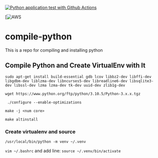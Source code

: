 [![Python application test with Github Actions](https://github.com/abidalimunnanc/compile-python/actions/workflows/testmycode.yml/badge.svg)](https://github.com/abidalimunnanc/compile-python/actions/workflows/testmycode.yml)

[![AWS](https://codebuild.us-east-1.amazonaws.com/badges?uuid=eyJlbmNyeXB0ZWREYXRhIjoid0xtVjlMeXByaGEwbDNiNTFqd1hnaVUycisyckkvQzF6dEcwQkFBNEFub2ZnNEF2Y0ZucVBOa2N6ZWRoVUdCYnNIcDRGWU9qOHBPYnlKMklsZytVMzBnPSIsIml2UGFyYW1ldGVyU3BlYyI6IjRXamZCL3JmRHZ1eFVOZUciLCJtYXRlcmlhbFNldFNlcmlhbCI6MX0%3D&branch=main)

# compile-python
This is a repo for compiling and installing python

## Compile Python and Create VirtualEnv with It

`sudo apt-get install build-essential gdb lcov libbz2-dev libffi-dev libgdbm-dev liblzma-dev libncurses5-dev libreadline6-dev libsqlite3-dev libssl-dev lzma lzma-dev tk-dev uuid-dev zlib1g-dev`

`wget https://www.python.org/ftp/python/3.10.5/Python-3.x.x.tgz`

` ./configure --enable-optimizations`

`make -j <num core>`

`make altinstall `

### Create virtualenv and source

`/usr/local/bin/python -m venv ~/.venv`

`vim ~/.bashrc` and add line:  `source ~/.venv/bin/activate`

